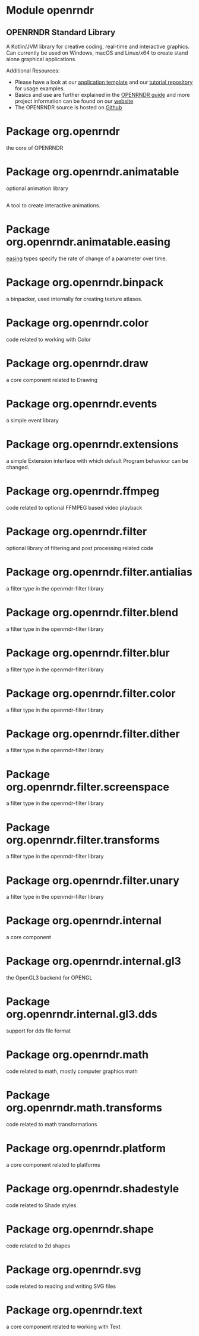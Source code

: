 # Module openrndr
## OPENRNDR Standard Library
A Kotlin/JVM library for creative coding, real-time and interactive graphics. Can currently be used on Windows, macOS and Linux/x64 to create stand alone graphical applications.

Additional Resources:
- Please have a look at our [application template](https://github.com/openrndr/openrndr-gradle-template) and our [tutorial repository](https://github.com/openrndr/openrndr-tutorials) for usage examples.
- Basics and use are further explained in the [OPENRNDR guide](https://guide.openrndr.org) and more project information can be found on our [website](https://openrndr.org) 
- The OPENRNDR source is hosted on [Github](https://github.com/openrndr/openrndr)


# Package org.openrndr
the core of OPENRNDR

# Package org.openrndr.animatable
optional animation library

## 
A tool to create interactive animations. 

# Package org.openrndr.animatable.easing
[easing](https://easings.net) types specify the rate of change of a parameter over time.

# Package org.openrndr.binpack
a binpacker, used internally for creating texture atlases.

# Package org.openrndr.color
code related to working with Color

# Package org.openrndr.draw
a core component related to Drawing

# Package org.openrndr.events
a simple event library

# Package org.openrndr.extensions
a simple Extension interface with which default Program behaviour can be changed.

# Package org.openrndr.ffmpeg
code related to optional FFMPEG based video playback

# Package org.openrndr.filter
optional library of filtering and post processing related code

# Package org.openrndr.filter.antialias
a filter type in the openrndr-filter library

# Package org.openrndr.filter.blend
a filter type in the openrndr-filter library

# Package org.openrndr.filter.blur
a filter type in the openrndr-filter library

# Package org.openrndr.filter.color
a filter type in the openrndr-filter library

# Package org.openrndr.filter.dither
a filter type in the openrndr-filter library

# Package org.openrndr.filter.screenspace
a filter type in the openrndr-filter library

# Package org.openrndr.filter.transforms
a filter type in the openrndr-filter library

# Package org.openrndr.filter.unary
a filter type in the openrndr-filter library

# Package org.openrndr.internal
a core component

# Package org.openrndr.internal.gl3
the OpenGL3 backend for OPENGL

# Package org.openrndr.internal.gl3.dds
support for dds file format

# Package org.openrndr.math
code related to math, mostly computer graphics math

# Package org.openrndr.math.transforms
code related to math transformations

# Package org.openrndr.platform
a core component related to platforms

# Package org.openrndr.shadestyle
code related to Shade styles

# Package org.openrndr.shape
code related to 2d shapes

# Package org.openrndr.svg
code related to reading and writing SVG files

# Package org.openrndr.text
a core component related to working with Text
